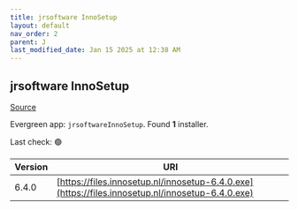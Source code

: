 ```yaml
---
title: jrsoftware InnoSetup
layout: default
nav_order: 2
parent: J
last_modified_date: Jan 15 2025 at 12:38 AM
---
```


## jrsoftware InnoSetup

[Source](https://www.innosetup.com)

Evergreen app: `jrsoftwareInnoSetup`. Found **1** installer.

Last check: 🟢

| Version | URI                                                                                              |
| ------- | ------------------------------------------------------------------------------------------------ |
| 6.4.0   | [https://files.innosetup.nl/innosetup-6.4.0.exe](https://files.innosetup.nl/innosetup-6.4.0.exe) |
